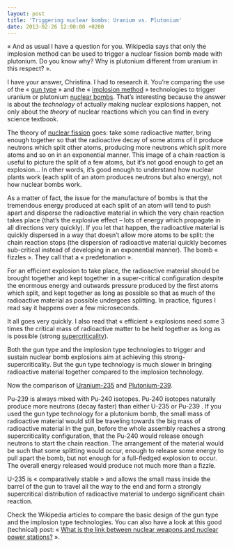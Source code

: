 ```yaml
---
layout: post
title: 'Triggering nuclear bombs: Uranium vs. Plutonium'
date: 2013-02-26 12:00:00 +0200
---
```

« And as usual I have a question for you. Wikipedia says that only the implosion method can be used to trigger a nuclear fission bomb made with plutonium. Do you know why? Why is plutonium different from uranium in this respect? ».

I have your answer, Christina. I had to research it. You’re comparing the use of the « [gun type](https://en.wikipedia.org/wiki/Gun-type_fission_weapon) » and the « [implosion method](https://en.wikipedia.org/wiki/Nuclear_weapon_design) » technologies to trigger uranium or plutonium [nuclear bombs](https://en.wikipedia.org/wiki/Nuclear_weapon). That’s interesting because the answer is about the _technology_ of actually making nuclear explosions happen, not only about the _theory_ of nuclear reactions which you can find in every science textbook.

The theory of [nuclear fission](https://en.wikipedia.org/wiki/Nuclear_fission) goes: take some radioactive matter, bring enough together so that the radioactive decay of some atoms of it produce neutrons which split other atoms, producing more neutrons which split more atoms and so on in an exponential manner. This image of a chain reaction is useful to picture the split of a few atoms, but it’s not good enough to get an explosion… In other words, it’s good enough to understand how nuclear plants work (each split of an atom produces neutrons but also energy), not how nuclear bombs work.

As a matter of fact, the issue for the manufacture of bombs is that the tremendous energy produced at each split of an atom will tend to push apart and disperse the radioactive material in which the very chain reaction takes place (that’s the explosive effect – lots of energy which propagate in all directions very quickly). If you let that happen, the radioactive material is quickly dispersed in a way that doesn’t allow more atoms to be split: the chain reaction stops (the dispersion of radioactive material quickly becomes sub-critical instead of developing in an exponential manner). The bomb « fizzles ». They call that a « predetonation ».

For an efficient explosion to take place, the radioactive material should be brought together and kept together in a super-critical configuration despite the enormous energy and outwards pressure produced by the first atoms which split, and kept together as long as possible so that as much of the radioactive material as possible undergoes splitting. In practice, figures I read say it happens over a few microseconds.

It all goes very quickly. I also read that « efficient » explosions need some 3 times the critical mass of radioactive matter to be held together as long as is possible (strong [supercriticality](https://en.wikipedia.org/wiki/Critical_mass)).

Both the gun type and the implosion type technologies to trigger and sustain nuclear bomb explosions aim at achieving this strong-supercriticality. But the gun type technology is much slower in bringing radioactive material together compared to the implosion technology.

Now the comparison of [Uranium-235](https://en.wikipedia.org/wiki/Uranium-235) and [Plutonium-239](https://en.wikipedia.org/wiki/Plutonium-239).

Pu-239 is always mixed with Pu-240 isotopes. Pu-240 isotopes naturally produce more neutrons (decay faster) than either U-235 or Pu-239 . If you used the gun type technology for a plutonium bomb, the small mass of radioactive material would still be traveling towards the big mass of radioactive material in the gun, before the whole assembly reaches a strong supercriticality configuration, that the Pu-240 would release enough neutrons to start the chain reaction. The arrangement of the material would be such that some splitting would occur, enough to release some energy to pull apart the bomb, but not enough for a full-fledged explosion to occur. The overall energy released would produce not much more than a fizzle.

U-235 is « comparatively stable » and allows the small mass inside the barrel of the gun to travel all the way to the end and form a strongly supercritical distribution of radioactive material to undergo significant chain reaction.

Check the Wikipedia articles to compare the basic design of the gun type and the implosion type technologies. You can also have a look at this good (technical) post: « [What is the link between nuclear weapons and nuclear power stations?](https://www.physicsforums.com/threads/what-is-the-link-between-nuclear-weapons-and-nuclear-power-stations.239605/) ».
